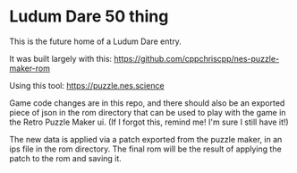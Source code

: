 # Ludum Dare 50 thing

This is the future home of a Ludum Dare entry.

It was built largely with this: https://github.com/cppchriscpp/nes-puzzle-maker-rom

Using this tool: https://puzzle.nes.science

Game code changes are in this repo, and there should also be an exported piece of json in the rom directory that can be used to play with
the game in the Retro Puzzle Maker ui. (If I forgot this, remind me! I'm sure I still have it!) 

The new data is applied via a patch exported from the puzzle maker, in an ips file in the rom directory. The final rom will be
the result of applying the patch to the rom and saving it.
